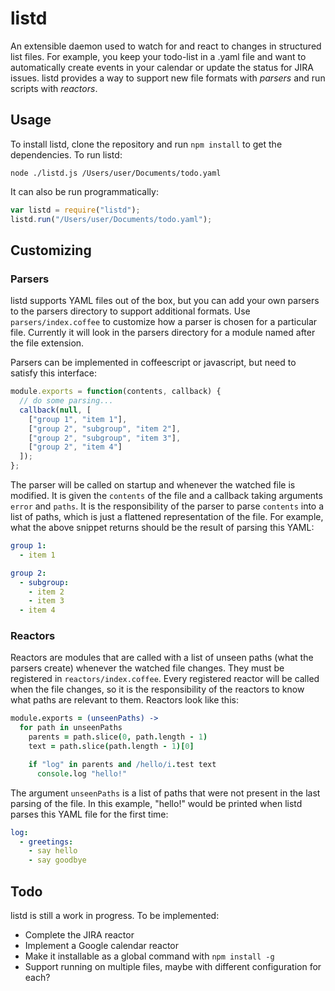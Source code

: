 # listd

An extensible daemon used to watch for and react to changes in structured list files. For example, you keep your todo-list in a .yaml file and want to automatically create events in your calendar or update the status for JIRA issues. listd provides a way to support new file formats with *parsers* and run scripts with *reactors*.

## Usage

To install listd, clone the repository and run `npm install` to get the dependencies. To run listd:

    node ./listd.js /Users/user/Documents/todo.yaml

It can also be run programmatically:

```javascript
var listd = require("listd");
listd.run("/Users/user/Documents/todo.yaml");
```

## Customizing

### Parsers

listd supports YAML files out of the box, but you can add your own parsers to the parsers directory to support additional formats. Use `parsers/index.coffee` to customize how a parser is chosen for a particular file. Currently it will look in the parsers directory for a module named after the file extension.

Parsers can be implemented in coffeescript or javascript, but need to satisfy this interface:

```javascript
module.exports = function(contents, callback) {
  // do some parsing...
  callback(null, [
    ["group 1", "item 1"],
    ["group 2", "subgroup", "item 2"],
    ["group 2", "subgroup", "item 3"],
    ["group 2", "item 4"]
  ]);
};
```

The parser will be called on startup and whenever the watched file is modified. It is given the `contents` of the file and a callback taking arguments `error` and `paths`. It is the responsibility of the parser to parse `contents` into a list of paths, which is just a flattened representation of the file. For example, what the above snippet returns should be the result of parsing this YAML:

```yaml
group 1:
  - item 1

group 2:
  - subgroup:
    - item 2
    - item 3
  - item 4
```

### Reactors

Reactors are modules that are called with a list of unseen paths (what the parsers create) whenever the watched file changes. They must be registered in `reactors/index.coffee`. Every registered reactor will be called when the file changes, so it is the responsibility of the reactors to know what paths are relevant to them. Reactors look like this:

```coffeescript
module.exports = (unseenPaths) ->
  for path in unseenPaths
    parents = path.slice(0, path.length - 1)
    text = path.slice(path.length - 1)[0]

    if "log" in parents and /hello/i.test text
      console.log "hello!"
```

The argument `unseenPaths` is a list of paths that were not present in the last parsing of the file. In this example, "hello!" would be printed when listd parses this YAML file for the first time:

```yaml
log:
  - greetings:
    - say hello
    - say goodbye
```

## Todo

listd is still a work in progress. To be implemented:

* Complete the JIRA reactor
* Implement a Google calendar reactor
* Make it installable as a global command with `npm install -g`
* Support running on multiple files, maybe with different configuration for each?